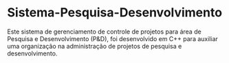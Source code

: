 # Sistema-Pesquisa-Desenvolvimento
Este sistema de gerenciamento de controle de projetos para área de Pesquisa e Desenvolvimento (P&amp;D), foi desenvolvido em C++ para auxiliar uma organização na administração de projetos de pesquisa e desenvolvimento. 

